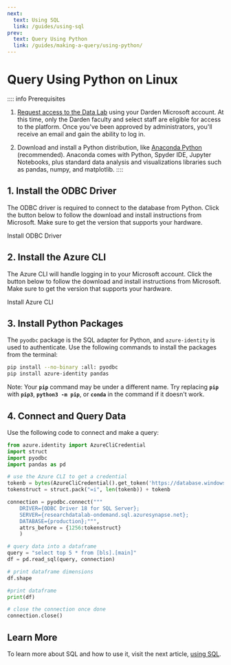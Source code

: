 ```yaml
---
next:
  text: Using SQL
  link: /guides/using-sql
prev: 
  text: Query Using Python
  link: /guides/making-a-query/using-python/
---
```


<script setup>
import ActionButton from '../../../../.vitepress/theme/components/ActionButton.vue'
import CenterLevel from '../../../../.vitepress/theme/components/CenterLevel.vue'
import ImageFrame from '../../../../.vitepress/theme/components/ImageFrame.vue'
</script>

# Query Using Python on Linux

:::: info Prerequisites
1. [Request access to the Data Lab](https://servicedesk.darden.virginia.edu/support/catalog/items/90) using your Darden Microsoft account. At this time, only the Darden faculty and select staff are eligible for access to the platform. Once you've been approved by administrators, you'll receive an email and gain the ability to log in. 

2. Download and install a Python distribution, like [Anaconda Python](https://www.anaconda.com/download) (recommended). Anaconda comes with Python, Spyder IDE, Jupyter Notebooks, plus standard data analysis and visualizations libraries such as pandas, numpy, and matplotlib.
::::


## 1. Install the ODBC Driver 
The ODBC driver is required to connect to the database from Python. Click the button below to follow the download and install instructions from Microsoft. Make sure to get the version that supports your hardware. 

<CenterLevel>
  <ActionButton href='https://learn.microsoft.com/en-us/sql/connect/odbc/linux-mac/installing-the-microsoft-odbc-driver-for-sql-server?view=sql-server-ver16&tabs=alpine18-install%2Calpine17-install%2Cdebian8-install%2Credhat7-13-install%2Crhel7-offline'>Install ODBC Driver</ActionButton>
</CenterLevel>

## 2. Install the Azure CLI
The Azure CLI will handle logging in to your Microsoft account. Click the button below to follow the download and install instructions from Microsoft. Make sure to get the version that supports your hardware. 


<CenterLevel>
  <ActionButton href='https://learn.microsoft.com/en-us/cli/azure/install-azure-cli-linux?pivots=apt'>Install Azure CLI</ActionButton>
</CenterLevel>



## 3. Install Python Packages
The `pyodbc` package is the SQL adapter for Python, and `azure-identity` is used to authenticate. Use the following commands to install the packages from the terminal:

```bash
pip install --no-binary :all: pyodbc
pip install azure-identity pandas
```  

Note: Your **`pip`** command may be under a different name. Try replacing **`pip`** with **`pip3`**, **`python3 -m pip`**, or **`conda`** in the command if it doesn't work. 

## 4. Connect and Query Data 
Use the following code to connect and make a query: 

```python
from azure.identity import AzureCliCredential
import struct
import pyodbc 
import pandas as pd

# use the Azure CLI to get a credential
tokenb = bytes(AzureCliCredential().get_token('https://database.windows.net/')[0], "UTF-16-LE")
tokenstruct = struct.pack("=i", len(tokenb)) + tokenb

connection = pyodbc.connect("""
    DRIVER={ODBC Driver 18 for SQL Server};
    SERVER={researchdatalab-ondemand.sql.azuresynapse.net};
    DATABASE={production};""",
    attrs_before = {1256:tokenstruct}
    )

# query data into a dataframe
query = "select top 5 * from [bls].[main]"
df = pd.read_sql(query, connection)

# print dataframe dimensions
df.shape

#print dataframe
print(df)

# close the connection once done
connection.close()
```

## Learn More 

To learn more about SQL and how to use it, visit the next article, [using SQL](/guides/using-sql).